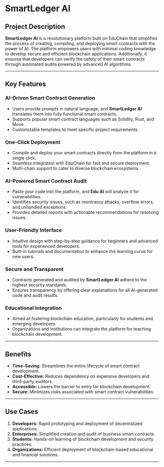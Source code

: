# SmartLedger AI

## Project Description
**SmartLedger AI** is a revolutionary platform built on EduChain that simplifies the process of creating, compiling, and deploying smart contracts with the power of AI. The platform empowers users with minimal coding knowledge to develop secure and efficient blockchain applications. Additionally, it ensures that developers can verify the safety of their smart contracts through automated audits powered by advanced AI algorithms.

---

## Key Features

### AI-Driven Smart Contract Generation
- Users provide prompts in natural language, and **SmartLedger AI** translates them into fully functional smart contracts.
- Supports popular smart contract languages such as Solidity, Rust, and Move.
- Customizable templates to meet specific project requirements.

### One-Click Deployment
- Compile and deploy your smart contracts directly from the platform in a single click.
- Seamless integration with EduChain for fast and secure deployment.
- Multi-chain support to cater to diverse blockchain ecosystems.

### AI-Powered Smart Contract Audit
- Paste your code into the platform, and **Edu AI** will analyze it for vulnerabilities.
- Identifies security issues, such as reentrancy attacks, overflow errors, and unhandled exceptions.
- Provides detailed reports with actionable recommendations for resolving issues.

### User-Friendly Interface
- Intuitive design with step-by-step guidance for beginners and advanced tools for experienced developers.
- Built-in tutorials and documentation to enhance the learning curve for new users.

### Secure and Transparent
- Contracts generated and audited by **SmartLedger AI** adhere to the highest security standards.
- Ensures transparency by offering clear explanations for all AI-generated code and audit results.

### Educational Integration
- Aimed at fostering blockchain education, particularly for students and emerging developers.
- Organizations and institutions can integrate the platform for teaching blockchain development.

---

## Benefits
- **Time-Saving:** Streamlines the entire lifecycle of smart contract development.
- **Cost-Effective:** Reduces dependency on expensive developers and third-party auditors.
- **Accessible:** Lowers the barrier to entry for blockchain development.
- **Secure:** Minimizes risks associated with smart contract vulnerabilities.

---

## Use Cases
1. **Developers:** Rapid prototyping and deployment of decentralized applications.
2. **Enterprises:** Simplified creation and audit of business smart contracts.
3. **Students:** Hands-on learning of blockchain development and security practices.
4. **Organizations:** Efficient deployment of blockchain-based educational and financial solutions.

---
